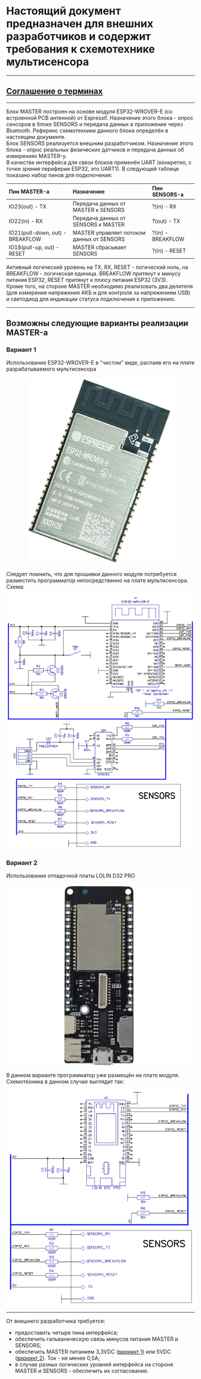 # Настоящий документ предназначен для внешних разработчиков и содержит требования к схемотехнике мультисенсора
***
## [Соглашение о терминах](/terms-convention.md)
***
Блок MASTER построен на основе модуля ESP32-WROVER-E (со встроенной PCB антенной) от Espressif. Назначение этого блока - опрос сенсоров в блоке SENSORS и передача данных в приложение через Bluetooth. Референс схемотехники данного блока определён в настоящем документе.  
Блок SENSORS реализуется внешним разработчиком. Назначение этого блока - опрос реальных физических датчиков и передача данных об измерениях MASTER-у.  
В качестве интерфейса для связи блоков применён UART (конкретно, с точки зрения периферии ESP32, это UART1). В следующей таблице показано набор пинов для подключения:

|Пин MASTER-а                     |Назначение                                 |Пин SENSORS-а     |                                    
|:--------------------------------|:------------------------------------------|:-----------------|
|IO23(out) - TX                   |Передача данных от MASTER к SENSORS        |?(in) - RX        |
|IO22(in) - RX                    |Передача данных от SENSORS к MASTER        |?(out) - TX       |
|IO21(pull-down, out) - BREAKFLOW |MASTER управляет потоком данных от SENSORS |?(in) - BREAKFLOW |
|IO18(pull-up, out) - RESET       |MASTER сбрасывает SENSORS                  |?(in) - RESET     |  

Активный логический уровень на TX, RX, RESET - логический ноль, на BREAKFLOW - логическая единица. BREAKFLOW притянут к минусу питания ESP32, RESET притянут к плюсу питания ESP32 (3V3).  
Кроме того, на стороне MASTER необходимо реализовать два делителя (для измерения напряжения АКБ и для контроля за напряжением USB) и светодиод для индикации статуса подключения к приложению.
***
## Возможны следующие варианты реализации MASTER-а
### Вариант 1
Использование ESP32-WROVER-E в "чистом" виде, распаяв его на плате разрабатываемого мультисенсора
<p align="center">
  <img src="/related-documents/pictures/esp32-wrover-e-view.png">
</p>
Следует помнить, что для прошивки данного модуля потребуется разместить программатор непосредственно на плате мультисенсора. Схема:
<p align="center">
  <img src="/related-documents/schematics/master-on-base-esp32-wrover-e-single-module.png">
</p>  

### Вариант 2
Использование отладочной платы LOLIN D32 PRO
<p align="center">
  <img src="/related-documents/pictures/lolin-d32-pro-view.png">
</p>
В данном варианте программатор уже размещён на плате модуля. Схемотехника в данном случае выглядит так:
<p align="center">
  <img src="/related-documents/schematics/master-on-base-lolin-d32-pro.png">
</p>

***
От внешнего разработчика требуется:
* предоставить четыре пина интерфейса;
* обеспечить гальваническую связь минусов питания MASTER и SENSORS;
* обеспечить MASTER питанием 3,3VDC ([вариант 1](#вариант-1)) или 5VDC ([вариант 2](#вариант-2)). Ток - не менее 0,5А;
* в случае разных логических уровней интерфейса на стороне MASTER и SENSORS - обеспечить их согласование. 

